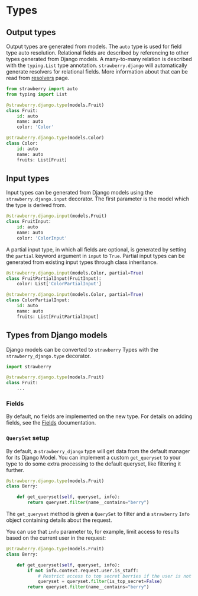 # Types

## Output types

Output types are generated from models. The `auto` type is used for field type auto resolution.
Relational fields are described by referencing to other types generated from Django models.
A many-to-many relation is described with the `typing.List` type annotation.
`strawberry.django` will automatically generate resolvers for relational fields.
More information about that can be read from [resolvers](resolvers.md) page.

```python
from strawberry import auto
from typing import List

@strawberry.django.type(models.Fruit)
class Fruit:
    id: auto
    name: auto
    color: 'Color'

@strawberry.django.type(models.Color)
class Color:
    id: auto
    name: auto
    fruits: List[Fruit]
```

## Input types

Input types can be generated from Django models using the `strawberry.django.input` decorator.
The first parameter is the model which the type is derived from.

```python
@strawberry.django.input(models.Fruit)
class FruitInput:
    id: auto
    name: auto
    color: 'ColorInput'
```

A partial input type, in which all fields are optional, is generated by setting the `partial` keyword argument in `input` to `True`.
Partial input types can be generated from existing input types through class inheritance.

```python
@strawberry.django.input(models.Color, partial=True)
class FruitPartialInput(FruitInput):
    color: List['ColorPartialInput']

@strawberry.django.input(models.Color, partial=True)
class ColorPartialInput:
    id: auto
    name: auto
    fruits: List[FruitPartialInput]
```

## Types from Django models

Django models can be converted to `strawberry` Types with the `strawberry_django.type` decorator.

```python
import strawberry

@strawberry.django.type(models.Fruit)
class Fruit:
    ...
```

### Fields

By default, no fields are implemented on the new type. For details on adding fields,
see the [Fields](fields.md) documentation.

### `QuerySet` setup

By default, a `strawberry_django` type will get data from the default manager for its Django Model.
You can implement a custom `get_queryset` to your type to do some extra processing to the default queryset,
like filtering it further.

```python
@strawberry.django.type(models.Fruit)
class Berry:

    def get_queryset(self, queryset, info):
        return queryset.filter(name__contains="berry")
```

The `get_queryset` method is given a `QuerySet` to filter and
a `strawberry` `Info` object containing details about the request.

You can use that `info` parameter to, for example,
limit access to results based on the current user in the request:

```python
@strawberry.django.type(models.Fruit)
class Berry:

    def get_queryset(self, queryset, info):
        if not info.context.request.user.is_staff:
            # Restrict access to top secret berries if the user is not a staff member
            queryset = queryset.filter(is_top_secret=False)
        return queryset.filter(name__contains="berry")
```
